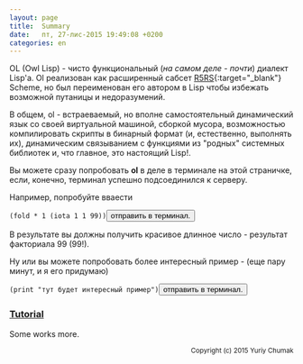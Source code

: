 ```yaml
---
layout: page
title:  Summary
date:   пт, 27-лис-2015 19:49:08 +0200
categories: en
---
```

   OL (Owl Lisp) - чисто функциональный (<i>на самом деле - почти</i>) диалект Lisp'а.
Ol реализован как расширенный сабсет [R5RS](http://www.schemers.org/Documents/Standards/R5RS/){:target="_blank"} Scheme, но был переименован его автором в Lisp чтобы избежать возможной путаницы и недоразумений.

   В общем, ol - встраеваемый, но вполне самостоятельный динамический язык со своей виртуальной машиной, сборкой мусора, возможностью компилировать скрипты в бинарный формат (и, естественно, выполнять их), динамическим связыванием с функциями из "родных" системных библиотек и, что главное, это настоящий Lisp!.

   Вы можете сразу попробовать **ol** в деле в терминале на этой страничке, если, конечно, терминал успешно подсоединился к серверу.

   Например, попробуйте вваести
<pre><code id="fold1" data-language="scheme">(fold * 1 (iota 1 1 99))</code><button class="doit" onclick="doit(fold1.textContent)">отправить в терминал.</button></pre>

   В результате вы должны получить красивое длинное число - результат факториала 99 (99!).

   Ну или вы можете попробовать более интересный пример - (еще пару минут, и я его придумаю)
<pre><code id="fold2" data-language="scheme">(print "тут будет интересный пример")</code><button class="doit" onclick="doit(fold2.textContent)">отправить в терминал.</button></pre>

### [Tutorial](?ru/tutorial)

   Some works more.

<small style="float: right">Copyright (c) 2015 Yuriy Chumak</small>

